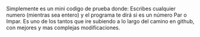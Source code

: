 Simplemente es un mini codigo de prueba donde:
Escribes cualquier numero (mientras sea entero) y el programa te dirá si es un número Par o Impar.
Es uno de los tantos que ire subiendo a lo largo del camino en github, con mejores y mas complejas modificaciones.
